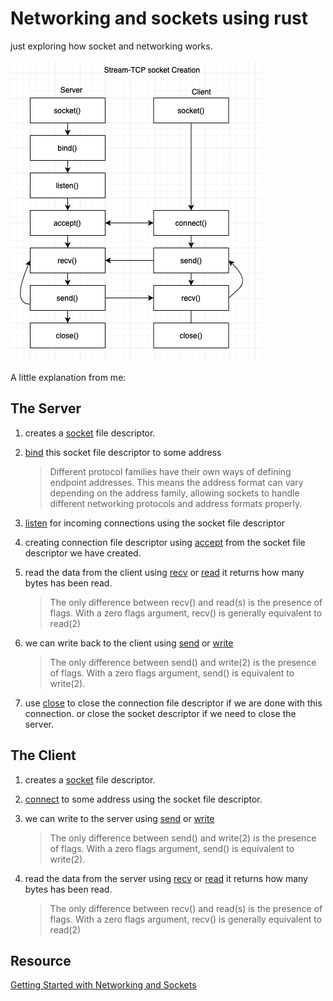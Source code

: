 # Networking and sockets using rust

just exploring how socket and networking works.

![Socket Flow](/assets/socket-flow.png)

A little explanation from me:

## The Server

1. creates a [socket](https://www.man7.org/linux/man-pages/man2/socket.2.html)
file descriptor.

2. [bind](https://man7.org/linux/man-pages/man2/bind.2.html)
this socket file descriptor to some address
    > Different protocol families have their own ways of defining endpoint addresses.
    This means the address format can vary depending on the address family,
    allowing sockets to handle different networking protocols and address
    formats properly.

3. [listen](https://man7.org/linux/man-pages/man2/listen.2.html) for
incoming connections using the socket file descriptor

4. creating connection file descriptor using [accept](https://man7.org/linux/man-pages/man2/accept.2.html)
from the socket file descriptor we have created.

5. read the data from the client using [recv](https://man7.org/linux/man-pages/man2/recv.2.html)
or [read](https://man7.org/linux/man-pages/man2/read.2.html) it returns
how many bytes has been read.
    > The only difference between recv() and read(s) is the presence of
      flags.  With a zero flags argument, recv() is generally
      equivalent to read(2)

6. we can write back to the client using [send](https://man7.org/linux/man-pages/man2/sendto.2.html)
or [write](https://man7.org/linux/man-pages/man2/write.2.html)
    > The only difference between send() and write(2) is the presence of
      flags. With a zero flags argument, send() is equivalent to
      write(2).

7. use [close](https://man7.org/linux/man-pages/man2/close.2.html) to close
the connection file descriptor if we are done with this connection.
or close the socket descriptor if we need to close the server.

## The Client

1. creates a [socket](https://www.man7.org/linux/man-pages/man2/socket.2.html)
file descriptor.

2. [connect](https://man7.org/linux/man-pages/man2/connect.2.html) to some
address using the socket file descriptor.

3. we can write to the server using [send](https://man7.org/linux/man-pages/man2/sendto.2.html)
or [write](https://man7.org/linux/man-pages/man2/write.2.html)
    > The only difference between send() and write(2) is the presence of
      flags. With a zero flags argument, send() is equivalent to
      write(2).

4. read the data from the server using [recv](https://man7.org/linux/man-pages/man2/recv.2.html)
or [read](https://man7.org/linux/man-pages/man2/read.2.html) it returns
how many bytes has been read.
    > The only difference between recv() and read(s) is the presence of
      flags.  With a zero flags argument, recv() is generally
      equivalent to read(2)

## Resource

[Getting Started with Networking and Sockets](https://www.kungfudev.com/blog/2024/06/07/getting-started-with-net-and-sockets)
